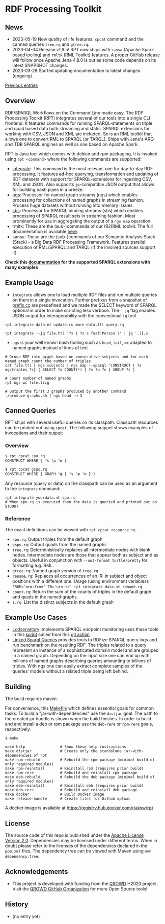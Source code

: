 # RDF Processing Toolkit

## News

* 2023-05-19 New quality of life features: `cpcat` command and the canned queries `tree.rq` and `gtree.rq`.
* 2023-04-04 Release v1.9.5! RPT now ships with `sansa` (Apache Spark based tooling) and `rmltk` (RML Toolkit) features. A proper GitHub release will follow once Apache Jena 4.8.0 is out as some code depends on its latest SNAPSHOT changes.
* 2023-03-28 Started updating documentation to latest changes (ongoing)

[Previous entries](#History)


## Overview

RDF/SPARQL Workflows on the Command Line made easy. The RDF Processing Toolkit (RPT) integrates several of our tools into a single CLI frontend:
It features commands for running SPARQL-statements on triple and quad based data both streaming and static.
SPARQL extensions for working with CSV, JSON and XML are included. So is an RML toolkit that allows one to convert RML to SPARQL (or TARQL).
Ships with Jena's ARQ and TDB SPARQL engines as well as one based on Apache Spark.

RPT is Java tool which comes with debian and rpm packaging. It is invoked using `rpt <command>` where the following commands are supported:

* [integrate](README-SI.md): This command is the most relevant one for day-to-day RDF processing. It features ad-hoc querying, transformation and updating of RDF datasets with support for SPARQL-extensions for ingesting CSV, XML and JSON. Also supports `jq`-compatible JSON output that allows for building bash pipes in a breeze.
* [ngs](README-NGS.md): Processor for named graph streams (ngs) which enables processing for collections of named graphs in streaming fashion. Process huge datasets without running into memory issues.
* [sbs](README-SBS.md): Processor for SPARQL binding streams (sbs) which enables processing of SPARQL result sets in streaming fashion. Most prominently for use in aggregating the output of a `ngs map` operation.
* rmltk: These are the (sub-)commands of our (R2)RML toolkit. The full documentation is available [here](https://github.com/SmartDataAnalytics/r2rml-api-jena).
* sansa: These are the (sub-)commands of our Semantic Analysis Stack (Stack) - a Big Data RDF Processing Framework. Features parallel execution of RML/SPARQL and TARQL (if the involved sources support it).


**Check this [documentation](doc) for the supported SPARQL extensions with many examples**

## Example Usage

* `integrate` allows one to load multiple RDF files and run multiple queries on them in a single invocation. Further prefixes from a snapshot of [prefix.cc](https://prefix.cc) are predefined and we made the SELECT keyword of SPARQL optional in order to make scripting less verbose. The `--jq` flag enables JSON output for interoperability with the conventional `jq` tool


```
rpt integrate data.nt update.ru more-data.ttl query.rq

rpt integrate --jq file.ttl '?s { ?s a foaf:Person }' | jq '.[].s'
```

* `ngs` is your well known bash tooling such as `head`, `tail`, `wc` adapted to named graphs instead of lines of text
```
# Group RDF into graph based on consecutive subjects and for each named graph count the number of triples
cat file.ttl | ngs subjects | ngs map --sparql 'CONSTRUCT { ?s eg:triples ?c} { SELECT ?s COUNT(*) { ?s ?p ?o } GROUP ?s }

# Count number of named graphs
rpt ngs wc file.trig

# Output the first 3 graphs produced by another command
./produce-graphs.sh | ngs head -n 3
```

## Canned Queries
RPT ships with several useful queries on its classpath. Classpath resources can be printed out using `cpcat`. The following snippet shows examples of invocations and their output:

### Overview
```bash
$ rpt cpcat spo.rq
CONSTRUCT WHERE { ?s ?p ?o }

$ rpt cpcat gspo.rq
CONSTRUCT WHERE { GRAPH ?g { ?s ?p ?o } }
```

Any resource (query or data) on the classpath can be used as an argument to the `integrate` command:

```
rpt integrate yourdata.nt spo.rq
# When spo.rq is executed then the data is queried and printed out on STDOUT
```

### Reference

The exact definitions can be viewed with `rpt cpcat resource.rq`.

* `spo.rq`: Output triples from the default graph
* `gspo.rq`: Output quads from the named graphs
* `tree.rq`: Deterministically replaces all intermediate nodes with blank nodes. Intermediate nodes are those that appear both as subject and as objects. Useful in conjunction with `--out-format turtle/pretty` for formatting e.g. RML.
* `gtree.rq`: Named graph version of `tree.rq`
* `rename.rq`: Replaces all occurrences of an IRI in subject and object positions with a different one. Usage (using environment variables): `FROM='urn:from' TO='urn:to' rpt integrate data.nt rename.rq`
* `count.rq`: Return the sum of the counts of triples in the default graph and quads in the named graphs.
* `s.rq`: List the distinct subjects in the default graph

## Example Use Cases

* [Lodservatory](https://github.com/SmartDataAnalytics/lodservatory) implements SPARQL endpoint monitoring uses these tools in this [script](https://github.com/SmartDataAnalytics/lodservatory/blob/master/update-status.sh) called from this [git action](https://github.com/SmartDataAnalytics/lodservatory/blob/master/.github/workflows/main.yml).
* [Linked Sparql Queries](https://github.com/AKSW/LSQ) provides tools to RDFize SPARQL query logs and run benchmark on the resulting RDF. The triples related to a query represent an instance of a sophisticated domain model and are grouped in a named graph. Depending on the input size one can end up with millions of named graphs describing queries amounting to billions of triples. With ngs one can easily extract complete samples of the queries' models without a related triple being left behind.


## Building
The build requires maven.

For convenience, this [Makefile](Makefile) which defines essential goals for common tasks.
To build a "jar-with-dependencies" use the `distjar` goal. The path to the created jar bundle is shown when the build finishes.
In order to build and and install a deb or rpm package use the `deb-rere` or `rpm-rere` goals, respectively.

```
$ make

make help                # Show these help instructions
make distjar             # Create only the standalone jar-with-dependencies of rpt
make rpm-rebuild         # Rebuild the rpm package (minimal build of only required modules)
make rpm-reinstall       # Reinstall rpm (requires prior build)
make rpm-rere            # Rebuild and reinstall rpm package
make deb-rebuild         # Rebuild the deb package (minimal build of only required modules)
make deb-reinstall       # Reinstall deb (requires prior build)
make deb-rere            # Rebuild and reinstall deb package
make docker              # Build Docker image
make release-bundle      # Create files for Github upload
```

A docker image is available at https://registry.hub.docker.com/r/aksw/rpt

## License
The source code of this repo is published under the [Apache License Version 2.0](LICENSE).
Dependencies may be licensed under different terms. When in doubt please refer to the licenses of the dependencies declared in the `pom.xml` files.
The dependency tree can be viewed with Maven using `mvn dependency:tree`.


## Acknowledgements

* This project is developed with funding from the [QROWD](http://qrowd-project.eu/) H2020 project. Visit the [QROWD GitHub Organization](https://github.com/Qrowd) for more Open Source tools!

## History

* (no entry yet)

